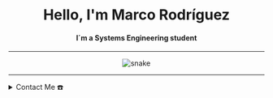<html>
<body>
  
<div align="center">
  <span>
  <h1 align="center">Hello, I'm Marco Rodríguez</h1>
  <h4 align="center">I´m a Systems Engineering student </h4>
  </span>
</div>

-----

<div align="center">
    <img src="https://github.com/MARV1904/MARV1904/blob/main/resources/img/grid-snake.svg" alt="snake">
</div>


-----

<details>
  <summary>Contact Me ☎️</summary>
  <div>
    <h2 align="center">You can reach me by:</h2>
    <p align="center">
      <a href="https://www.linkedin.com/in/marco-rodr%C3%ADguez-779208295/" target="_blank">
        <img align="center" src="https://img.shields.io/badge/linkedin-%231DA1F2.svg?style=for-the-badge&logo=linkedin&logoColor=white" alt="MARV" height="30">
      </a>
      <a href="https://www.facebook.com/profile.php?id=100087420770953&mibextid=LQQJ4d" target="_blank">
        <img align="center" src="https://img.shields.io/badge/facebook-4267B2.svg?style=for-the-badge&logo=facebook&logoColor=white" alt="MARV" height="30">
      </a>
      <a href="mailto:marcoansrv19@gmail.com?subject=Vengo%20de%20GitHub!&body=Hola%20Marco%2C%20vengo%20de%20tu%20perfil%20de%20GitHub%20y%20necesito%20contactar%20contigo.%0A%0ASoy....%20Quiero%20contactarte%20para...." target="_blank">
        <img align="center" src="https://img.shields.io/badge/gmail-EA4335.svg?style=for-the-badge&logo=gmail&logoColor=white" alt="MARV" height="30">
      </a>
    </p>
    <p align="center">
      <a href="https://instagram.com/marant._rod?igshid=YTQwZjQ0NmI0OA%3D%3D&utm_source=qr" target="_blank">
        <img align="center" src="https://img.shields.io/badge/instagram-%23E4405F.svg?style=for-the-badge&logo=Instagram&logoColor=white" alt="MARV" height="30">
      </a>
      <a href="https://wa.link/1cub8h" target="_blank">
        <img align="center" src="https://img.shields.io/badge/whatsapp-4B7F1.svg?style=for-the-badge&logo=whatsapp&logoColor=white" alt="MARV" height="30">
      </a>
    </p>
  </div>
</details>
  
</body>
</html>
